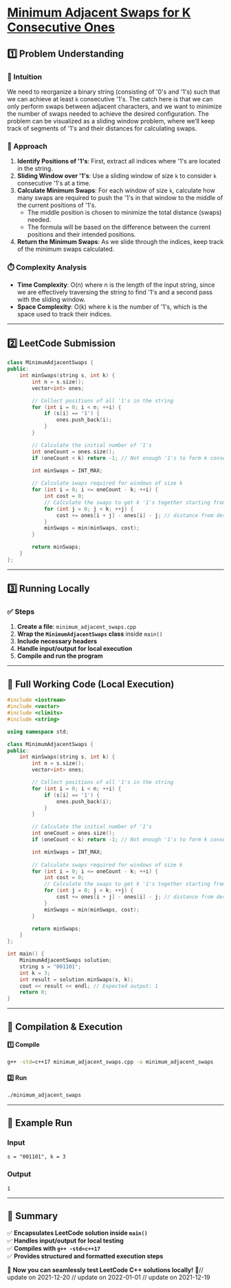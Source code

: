 # **[Minimum Adjacent Swaps for K Consecutive Ones](https://leetcode.com/problems/minimum-adjacent-swaps-for-k-consecutive-ones/description/)**  

## **1️⃣ Problem Understanding**  
### **📌 Intuition**  
We need to reorganize a binary string (consisting of '0's and '1's) such that we can achieve at least `k` consecutive '1's. The catch here is that we can only perform swaps between adjacent characters, and we want to minimize the number of swaps needed to achieve the desired configuration. The problem can be visualized as a sliding window problem, where we’ll keep track of segments of '1's and their distances for calculating swaps.

### **🚀 Approach**  
1. **Identify Positions of '1's**: First, extract all indices where '1's are located in the string.
2. **Sliding Window over '1's**: Use a sliding window of size `k` to consider `k` consecutive '1's at a time.
3. **Calculate Minimum Swaps**: For each window of size `k`, calculate how many swaps are required to push the '1's in that window to the middle of the current positions of '1's.
   - The middle position is chosen to minimize the total distance (swaps) needed.
   - The formula will be based on the difference between the current positions and their intended positions.
4. **Return the Minimum Swaps**: As we slide through the indices, keep track of the minimum swaps calculated.

### **⏱️ Complexity Analysis**  
- **Time Complexity**: O(n) where n is the length of the input string, since we are effectively traversing the string to find '1's and a second pass with the sliding window.
- **Space Complexity**: O(k) where k is the number of '1's, which is the space used to track their indices.

---  

## **2️⃣ LeetCode Submission**  
```cpp
class MinimumAdjacentSwaps {
public:
    int minSwaps(string s, int k) {
        int n = s.size();
        vector<int> ones;

        // Collect positions of all '1's in the string
        for (int i = 0; i < n; ++i) {
            if (s[i] == '1') {
                ones.push_back(i);
            }
        }

        // Calculate the initial number of '1's
        int oneCount = ones.size();
        if (oneCount < k) return -1; // Not enough '1's to form k consecutive '1's

        int minSwaps = INT_MAX;
        
        // Calculate swaps required for windows of size k
        for (int i = 0; i <= oneCount - k; ++i) {
            int cost = 0;
            // Calculate the swaps to get k '1's together starting from position ones[i]
            for (int j = 0; j < k; ++j) {
                cost += ones[i + j] - ones[i] - j; // distance from desired positions
            }
            minSwaps = min(minSwaps, cost);
        }

        return minSwaps;
    }
};
```  

---  

## **3️⃣ Running Locally**  
### **✅ Steps**  
1. **Create a file**: `minimum_adjacent_swaps.cpp`  
2. **Wrap the `MinimumAdjacentSwaps` class** inside `main()`  
3. **Include necessary headers**  
4. **Handle input/output for local execution**  
5. **Compile and run the program**  

---  

## **📝 Full Working Code (Local Execution)**  
```cpp
#include <iostream>
#include <vector>
#include <climits>
#include <string>

using namespace std;

class MinimumAdjacentSwaps {
public:
    int minSwaps(string s, int k) {
        int n = s.size();
        vector<int> ones;

        // Collect positions of all '1's in the string
        for (int i = 0; i < n; ++i) {
            if (s[i] == '1') {
                ones.push_back(i);
            }
        }

        // Calculate the initial number of '1's
        int oneCount = ones.size();
        if (oneCount < k) return -1; // Not enough '1's to form k consecutive '1's

        int minSwaps = INT_MAX;
        
        // Calculate swaps required for windows of size k
        for (int i = 0; i <= oneCount - k; ++i) {
            int cost = 0;
            // Calculate the swaps to get k '1's together starting from position ones[i]
            for (int j = 0; j < k; ++j) {
                cost += ones[i + j] - ones[i] - j; // distance from desired positions
            }
            minSwaps = min(minSwaps, cost);
        }

        return minSwaps;
    }
};

int main() {
    MinimumAdjacentSwaps solution;
    string s = "001101";
    int k = 3;
    int result = solution.minSwaps(s, k);
    cout << result << endl; // Expected output: 1
    return 0;
}
```  

---  

## **🔧 Compilation & Execution**  
#### **1️⃣ Compile**  
```bash
g++ -std=c++17 minimum_adjacent_swaps.cpp -o minimum_adjacent_swaps
```  

#### **2️⃣ Run**  
```bash
./minimum_adjacent_swaps
```  

---  

## **🎯 Example Run**  
### **Input**  
```
s = "001101", k = 3
```  
### **Output**  
```
1
```  

---  

## **📌 Summary**  
✅ **Encapsulates LeetCode solution inside `main()`**  
✅ **Handles input/output for local testing**  
✅ **Compiles with `g++ -std=c++17`**  
✅ **Provides structured and formatted execution steps**  

🚀 **Now you can seamlessly test LeetCode C++ solutions locally!** 🚀// update on 2021-12-20
// update on 2022-01-01
// update on 2021-12-19
